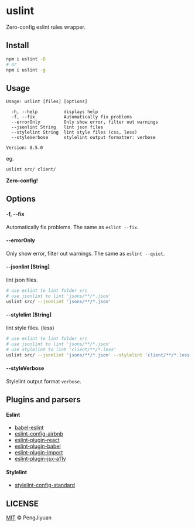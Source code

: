 # uslint
Zero-config eslint rules wrapper.

## Install

```bash
npm i uslint -D
# or
npm i uslint -g
```

## Usage

```
Usage: uslint [files] [options]

  -h, --help          displays help
  -f, --fix           Automatically fix problems
  --errorOnly         Only show error, filter out warnings
  --jsonlint String   lint json files
  --stylelint String  lint style files (css, less)
  --styleVerbose      stylelint output formatter: verbose

Version: 0.5.0
```

eg.

```bash
uslint src/ client/
```

**Zero-config!**

## Options

#### -f, --fix

Automatically fix problems. The same as `eslint --fix`.

#### --errorOnly

Only show error, filter out warnings. The same as `eslint --quiet`.

#### --jsonlint [String]

lint json files.

```bash
# use eslint to lint folder src
# use jsonlint to lint 'jsons/**/*.json'
uslint src/ --jsonlint 'jsons/**/*.json'
```

#### --stylelint [String]

lint style files. (less)

```bash
# use eslint to lint folder src
# use jsonlint to lint 'jsons/**/*.json'
# use stylelint to lint 'client/**/*.less'
uslint src/ --jsonlint 'jsons/**/*.json' --stylelint 'client/**/*.less'
```

#### --styleVerbose

Stylelint output format `verbose`.

## Plugins and parsers

#### Eslint

* [babel-eslint](https://github.com/babel/babel-eslint)
* [eslint-config-airbnb](https://github.com/airbnb/javascript)
* [eslint-plugin-react](https://github.com/yannickcr/eslint-plugin-react)
* [eslint-plugin-babel](https://github.com/babel/eslint-plugin-babel)
* [eslint-plugin-import](https://github.com/benmosher/eslint-plugin-import)
* [eslint-plugin-jsx-a11y](https://github.com/evcohen/eslint-plugin-jsx-a11y)

#### Stylelint

* [stylelint-config-standard](https://github.com/stylelint/stylelint-config-standard)

## LICENSE

[MIT](./LICENSE) © PengJiyuan
